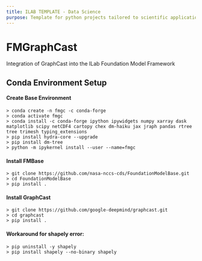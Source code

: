 ```yaml
---
title: ILAB TEMPLATE - Data Science
purpose: Template for python projects tailored to scientific applications (e.g., machine model)
---
```


# FMGraphCast

Integration of GraphCast into the ILab Foundation Model Framework

## Conda Environment Setup

#### Create Base Environment
    > conda create -n fmgc -c conda-forge 
    > conda activate fmgc
    > conda install -c conda-forge ipython ipywidgets numpy xarray dask matplotlib scipy netCDF4 cartopy chex dm-haiku jax jraph pandas rtree tree trimesh typing_extensions 
    > pip install hydra-core --upgrade
    > pip install dm-tree
    > python -m ipykernel install --user --name=fmgc

#### Install FMBase
    > git clone https://github.com/nasa-nccs-cds/FoundationModelBase.git
    > cd FoundationModelBase
    > pip install .

#### Install GraphCast
    > git clone https://github.com/google-deepmind/graphcast.git
    > cd graphcast
    > pip install .

#### Workaround for shapely error:
    > pip uninstall -y shapely
    > pip install shapely --no-binary shapely